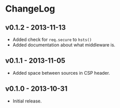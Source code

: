 # ChangeLog

## v0.1.2 - 2013-11-13

- Added check for `req.secure` to `hsts()`
- Added documentation about what middleware is.

## v0.1.1 - 2013-11-05

- Added space between sources in CSP header.

## v0.1.0 - 2013-10-31

- Initial release.
